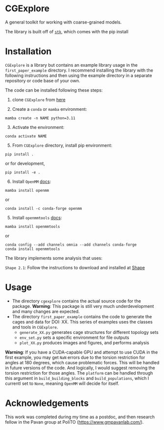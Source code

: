 # CGExplore
A general toolkit for working with coarse-grained models.

The library is built off of [`stk`](https://stk.readthedocs.io/en/stable/), which comes with the pip install

# Installation

`CGExplore` is a library but contains an example library usage in the `first_paper_example` directory. I recommend installing the library with the following instructions and then using the example directory in a separate repository or code base of your own.

The code can be installed following these steps:

1. clone `CGExplore` from [here](https://github.com/andrewtarzia/CGExplore)

2. Create a `conda` or `mamba` environment:
 ```
 mamba create -n NAME python=3.11
 ```

3. Activate the environment:
 ```
 conda activate NAME
 ```

5. From `CGExplore` directory, install pip environment:
```
pip install .
```
or for development,
```
pip install -e .
```

6. Install `OpenMM` [docs](https://openmm.org/):
 ```
mamba install openmm
```
or
```
conda install -c conda-forge openmm
```

5. Install `openmmtools` [docs](https://openmmtools.readthedocs.io/en/stable/gettingstarted.html):
```
mamba install openmmtools
```
or
```
conda config --add channels omnia --add channels conda-forge
conda install openmmtools
```

The library implements some analysis that uses:

`Shape 2.1`: Follow the instructions to download and installed at [Shape](https://www.iqtc.ub.edu/uncategorised/program-for-the-stereochemical-analysis-of-molecular-fragments-by-means-of-continous-shape-measures-and-associated-tools/)

# Usage

* The directory `cgexplore` contains the actual source code for the package. **Warning**: This package is still very much underdevelopment and many changes are expected.
* The directory `first_paper_example` contains the code to generate the cages and data for DOI: XX. This series of examples uses the classes and tools in `CGExplore`.
  * `generate_XX.py` generates cage structures for different topology sets
  * `env_set.py` sets a specific environment for file outputs
  * `plot_XX.py` produces images and figures, and performs analysis

**Warning**: If you have a CUDA-capable GPU and attempt to use CUDA in the first example, you may get `NaN` errors due to the torsion restriction for angles at 180 degrees, which cause problematic forces. This will be handled in future versions of the code. And logically, I would suggest removing the torsion restriction for those angles. The `platform` can be handled through this argument in `build_building_blocks` and `build_populations`, which I currentl set to `None`, meaning `OpenMM` will decide for itself.

# Acknowledgements

This work was completed during my time as a postdoc, and then research fellow in the Pavan group at PoliTO (https://www.gmpavanlab.com/).
